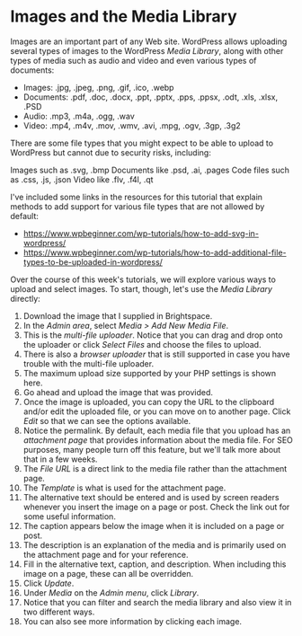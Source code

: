 # Images and the Media Library

Images are an important part of any Web site. WordPress allows uploading several types of images to the WordPress _Media Library_, along with other types of media such as audio and video and even various types of documents:

- Images: .jpg, .jpeg, .png, .gif, .ico, .webp
- Documents: .pdf, .doc, .docx, .ppt, .pptx, .pps, .ppsx, .odt, .xls, .xlsx, .PSD
- Audio: .mp3, .m4a, .ogg, .wav
- Video: .mp4, .m4v, .mov, .wmv, .avi, .mpg, .ogv, .3gp, .3g2

There are some file types that you might expect to be able to upload to WordPress but cannot due to security risks, including:

Images such as .svg, .bmp
Documents like .psd, .ai, .pages
Code files such as .css, .js, .json
Video like .flv, .f4l, .qt

I've included some links in the resources for this tutorial that explain methods to add support for various file types that are not allowed by default:

- <https://www.wpbeginner.com/wp-tutorials/how-to-add-svg-in-wordpress/>
- <https://www.wpbeginner.com/wp-tutorials/how-to-add-additional-file-types-to-be-uploaded-in-wordpress/>

Over the course of this week's tutorials, we will explore various ways to upload and select images. To start, though, let's use the _Media Library_ directly:

1. Download the image that I supplied in Brightspace.
2. In the _Admin area_, select _Media > Add New Media File_.
3. This is the _multi-file uploader_. Notice that you can drag and drop onto the uploader or click _Select Files_ and choose the files to upload.
4. There is also a _browser uploader_ that is still supported in case you have trouble with the multi-file uploader.
5. The maximum upload size supported by your PHP settings is shown here.
6. Go ahead and upload the image that was provided.
7. Once the image is uploaded, you can copy the URL to the clipboard and/or edit the uploaded file, or you can move on to another page. Click _Edit_ so that we can see the options available.
8. Notice the permalink. By default, each media file that you upload has an _attachment page_ that provides information about the media file. For SEO purposes, many people turn off this feature, but we'll talk more about that in a few weeks.
9. The _File URL_ is a direct link to the media file rather than the attachment page.
10. The _Template_ is what is used for the attachment page.
11. The alternative text should be entered and is used by screen readers whenever you insert the image on a page or post. Check the link out for some useful information.
12. The caption appears below the image when it is included on a page or post.
13. The description is an explanation of the media and is primarily used on the attachment page and for your reference.
14. Fill in the alternative text, caption, and description. When including this image on a page, these can all be overridden.
15. Click _Update_.
16. Under _Media_ on the _Admin menu_, click _Library_.
17. Notice that you can filter and search the media library and also view it in two different ways.
18. You can also see more information by clicking each image.
